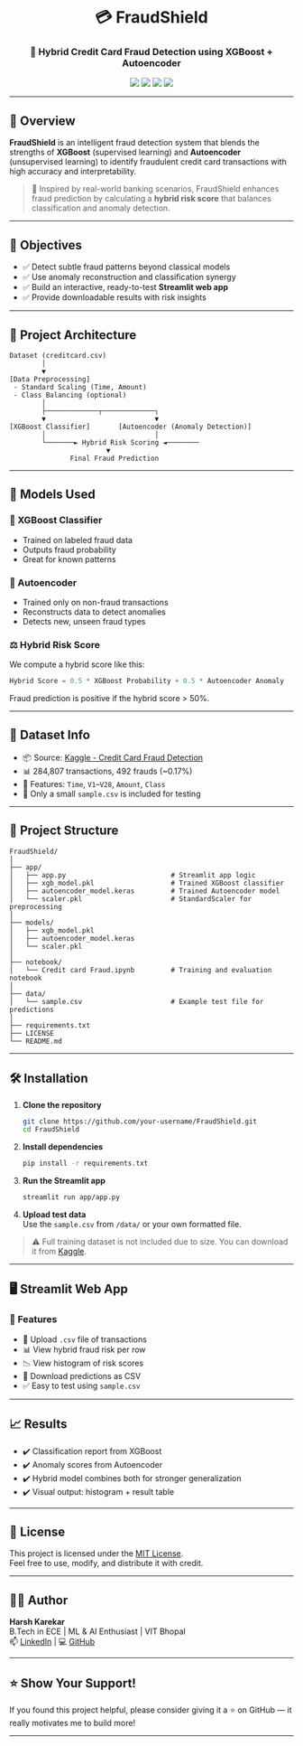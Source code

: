 <h1 align="center">💳 FraudShield</h1>
<h3 align="center">🔐 Hybrid Credit Card Fraud Detection using XGBoost + Autoencoder</h3>

<p align="center">
  <img src="https://img.shields.io/badge/Python-3.10%2B-blue?logo=python">
  <img src="https://img.shields.io/badge/Machine%20Learning-XGBoost-success?logo=xgboost">
  <img src="https://img.shields.io/badge/Deep%20Learning-Autoencoder-orange?logo=tensorflow">
  <img src="https://img.shields.io/badge/Streamlit-App-red?logo=streamlit">
</p>

---

## 🚀 Overview

**FraudShield** is an intelligent fraud detection system that blends the strengths of **XGBoost** (supervised learning) and **Autoencoder** (unsupervised learning) to identify fraudulent credit card transactions with high accuracy and interpretability.

> 🧠 Inspired by real-world banking scenarios, FraudShield enhances fraud prediction by calculating a **hybrid risk score** that balances classification and anomaly detection.

---

## 🎯 Objectives

- ✅ Detect subtle fraud patterns beyond classical models  
- ✅ Use anomaly reconstruction and classification synergy  
- ✅ Build an interactive, ready-to-test **Streamlit web app**  
- ✅ Provide downloadable results with risk insights  

---

## 📐 Project Architecture

```
Dataset (creditcard.csv)
        │
        ▼
[Data Preprocessing]
 - Standard Scaling (Time, Amount)
 - Class Balancing (optional)
        │
        ├─────────────┬─────────────┐
        ▼                           ▼
[XGBoost Classifier]       [Autoencoder (Anomaly Detection)]
        │                           │
        └───────► Hybrid Risk Scoring ◄────────
                        ▼
               Final Fraud Prediction
```

---

## 🧠 Models Used

### 🔹 XGBoost Classifier
- Trained on labeled fraud data
- Outputs fraud probability
- Great for known patterns


### 🔸 Autoencoder
- Trained only on non-fraud transactions
- Reconstructs data to detect anomalies
- Detects new, unseen fraud types


### ⚖️ Hybrid Risk Score

We compute a hybrid score like this:

```python
Hybrid Score = 0.5 * XGBoost Probability + 0.5 * Autoencoder Anomaly
```

Fraud prediction is positive if the hybrid score > 50%.

---

## 🧪 Dataset Info

- 📦 Source: [Kaggle - Credit Card Fraud Detection](https://www.kaggle.com/datasets/mlg-ulb/creditcardfraud)
- 📊 284,807 transactions, 492 frauds (~0.17%)
- 🔢 Features: `Time`, `V1`–`V28`, `Amount`, `Class`
- 🚫 Only a small `sample.csv` is included for testing

---

## 📐 Project Structure

```
FraudShield/
│
├── app/
│   ├── app.py                          # Streamlit app logic
│   ├── xgb_model.pkl                   # Trained XGBoost classifier
│   ├── autoencoder_model.keras         # Trained Autoencoder model
│   └── scaler.pkl                      # StandardScaler for preprocessing
│
├── models/
│   ├── xgb_model.pkl
│   ├── autoencoder_model.keras
│   └── scaler.pkl
│
├── notebook/
│   └── Credit card Fraud.ipynb         # Training and evaluation notebook
│
├── data/
│   └── sample.csv                      # Example test file for predictions
│
├── requirements.txt
├── LICENSE
└── README.md
```

---

## 🛠️ Installation

1. **Clone the repository**
   ```bash
   git clone https://github.com/your-username/FraudShield.git
   cd FraudShield
   ```

2. **Install dependencies**
   ```bash
   pip install -r requirements.txt
   ```

3. **Run the Streamlit app**
   ```bash
   streamlit run app/app.py
   ```

4. **Upload test data**  
   Use the `sample.csv` from `/data/` or your own formatted file.

> ⚠️ Full training dataset is not included due to size. You can download it from [Kaggle](https://www.kaggle.com/datasets/mlg-ulb/creditcardfraud).


---

## 🖥️ Streamlit Web App

### 🔹 Features

- 📁 Upload `.csv` file of transactions  
- 📊 View hybrid fraud risk per row  
- 📉 View histogram of risk scores  
- 🧾 Download predictions as CSV  
- ✅ Easy to test using `sample.csv`  


---

## 📈 Results

- ✔️ Classification report from XGBoost  
- ✔️ Anomaly scores from Autoencoder  
- ✔️ Hybrid model combines both for stronger generalization  
- ✔️ Visual output: histogram + result table  

---

## 📜 License

This project is licensed under the [MIT License](LICENSE).  
Feel free to use, modify, and distribute it with credit.

---

## 🙋‍♂️ Author

**Harsh Karekar**  
B.Tech in ECE | ML & AI Enthusiast | VIT Bhopal  
📫 [LinkedIn](https://www.linkedin.com/in/harsh-karekar-01h6910a04/) | 💻 [GitHub](https://github.com/HarshK0103)

---

## ⭐️ Show Your Support!

If you found this project helpful, please consider giving it a ⭐️ on GitHub — it really motivates me to build more!

---
